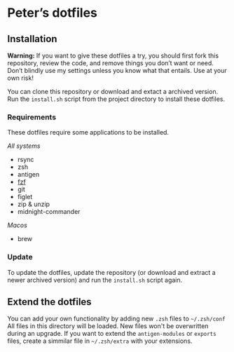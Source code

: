 # Peter’s dotfiles

## Installation

**Warning:** If you want to give these dotfiles a try, you should first fork this repository, review the code, and remove things you don’t want or need.
Don’t blindly use my settings unless you know what that entails. Use at your own risk!

You can clone this repository or download and extact a archived version. Run the `install.sh` script from the project directory to install these dotfiles.

### Requirements

These dotfiles require some applications to be installed.

*All systems*

* rsync
* zsh
* antigen
* [fzf](https://github.com/junegunn/fzf)
* git
* figlet
* zip & unzip
* midnight-commander


*Macos*

* brew



### Update

To update the dotfiles, update the repository (or download and extract a newer archived version) and run the `install.sh` script again.

## Extend the dotfiles

You can add your own functionality by adding new `.zsh` files to `~/.zsh/conf` All files in this directory will be loaded.
New files won't be overwritten during an upgrade.
If you want to extend the `antigen-modules` or `exports` files, create a simmilar file in `~/.zsh/extra` with your extensions.
